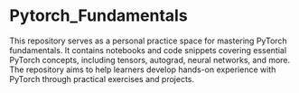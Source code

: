 # Pytorch_Fundamentals
This repository serves as a personal practice space for mastering PyTorch fundamentals. It contains notebooks and code snippets covering essential PyTorch concepts, including tensors, autograd, neural networks, and more. The repository aims to help learners develop hands-on experience with PyTorch through practical exercises and projects.
